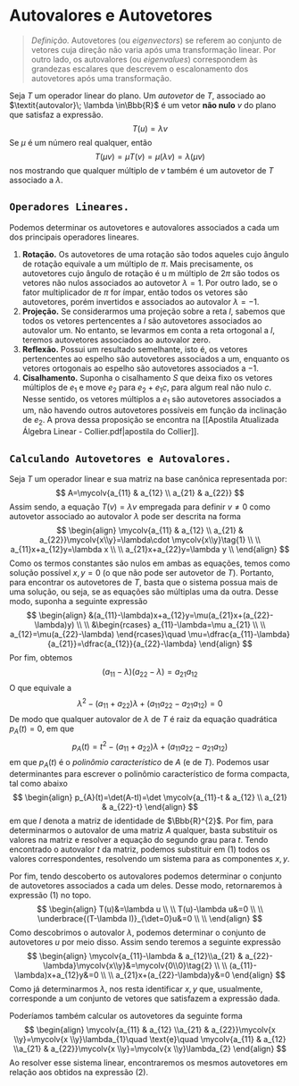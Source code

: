 # Autovalores e Autovetores

> $\textit{Definição.}$ Autovetores (ou $\textit{eigenvectors}$) se referem ao conjunto de vetores cuja direção não varia após uma transformação linear. Por outro lado, os autovalores (ou $\textit{eigenvalues}$) correspondem às grandezas escalares que descrevem o escalonamento dos autovetores após uma transformação.

Seja $T$ um operador linear do plano. Um $\textit{autovetor}$ de $T$, associado ao $\textit{autovalor}\; \lambda \in\Bbb{R}$ é um vetor **não nulo** $v$ do plano que satisfaz a expressão.
$$
T(u)=\lambda v\tag{1}
$$
Se $\mu$ é um número real qualquer, então
$$
T(\mu v)=\mu T(v)=\mu(\lambda v)=\lambda(\mu v) 
$$
nos mostrando que qualquer múltiplo de $v$ também é um autovetor de $T$ associado a $\lambda$.

## $\texttt{Operadores Lineares.}$

Podemos determinar os autovetores e autovalores associados a cada um dos principais operadores lineares.

1. **Rotação.** Os autovetores de uma rotação são todos aqueles cujo ângulo de rotação equivale a um múltiplo de $\pi$. Mais precisamente, os autovetores cujo ângulo de rotação é u m múltiplo de $2\pi$ são todos os vetores não nulos associados ao autovetor $\lambda=1$. Por outro lado, se o fator multiplicador de $\pi$ for ímpar, então todos os vetores são autovetores, porém invertidos e associados ao autovalor $\lambda=-1$.
2. **Projeção.** Se considerarmos uma projeção sobre a reta $l$, sabemos que todos os vetores pertencentes a $l$ são autovetores associados ao autovalor um. No entanto, se levarmos em conta a reta ortogonal a $l$, teremos autovetores associados ao autovalor zero. 
3. **Reflexão.** Possui um resultado semelhante, isto é, os vetores pertencentes ao espelho são autovetores associados a um, enquanto os vetores ortogonais ao espelho são autovetores associados a $-1$.
4. **Cisalhamento.** Suponha o cisalhamento $S$ que deixa fixo os vetores múltiplos de $e_{1}$ e move $e_{2}$ para $e_{2}+e_{1}c$, para algum real não nulo $c$. Nesse sentido, os vetores múltiplos a $e_{1}$ são autovetores associados a um, não havendo outros autovetores possíveis em função da inclinação de $e_{2}$. A prova dessa proposição se encontra na [[Apostila Atualizada Álgebra Linear - Collier.pdf|apostila do Collier]].

## $\texttt{Calculando Autovetores e Autovalores.}$

Seja $T$ um operador linear e sua matriz na base canônica representada por:
$$
A=\mycolv{a_{11} & a_{12} \\ a_{21} & a_{22}}
$$
Assim sendo, a equação $T(v)=\lambda v$ empregada para definir $v\neq 0$ como autovetor associado ao autovalor $\lambda$ pode ser descrita na forma
$$
\begin{align}
\mycolv{a_{11} & a_{12} \\ a_{21} & a_{22}}\mycolv{x\\y}=\lambda\cdot \mycolv{x\\y}\tag{1} \\ \\
a_{11}x+a_{12}y=\lambda x \\ \\
a_{21}x+a_{22}y=\lambda y \\
\end{align}
$$
Como os termos constantes são nulos em ambas as equações, temos como solução possível $x,y=0$ (o que não pode ser autovetor de $T$). Portanto, para encontrar os autovetores de $T$, basta que o sistema possua mais de uma solução, ou seja, se as equações são múltiplas uma da outra. Desse modo, suponha a seguinte expressão
$$
\begin{align}
&(a_{11}-\lambda)x+a_{12}y=\mu(a_{21}x+(a_{22}-\lambda)y) \\ \\
&\begin{rcases}
a_{11}-\lambda=\mu a_{21} \\ \\
a_{12}=\mu(a_{22}-\lambda)
\end{rcases}\quad  \mu=\dfrac{a_{11}-\lambda}{a_{21}}=\dfrac{a_{12}}{a_{22}-\lambda}
\end{align}
$$
Por fim, obtemos
$$
(a_{11}-\lambda)(a_{22}-\lambda)=a_{21}a_{12}
$$
O que equivale a
$$
\lambda^{2}-(a_{11}+a_{22})\lambda+(a_{11}a_{22}-a_{21}a_{12})=0
$$
De modo que qualquer autovalor de $\lambda$ de $T$ é raiz da equação quadrática $p_{A}(t)=0$, em que
$$
p_{A}(t)=t^{2}-(a_{11}+a_{22})\lambda+(a_{11}a_{22}-a_{21}a_{12})
$$
em que $p_{A}(t)$ é o $\textit{polinômio característico}$ de $A$ (e de $T$). Podemos usar determinantes para escrever o polinômio característico de forma compacta, tal como abaixo
$$
\begin{align}
p_{A}(t)=\det(A-tI)=\det \mycolv{a_{11}-t & a_{12} \\ a_{21} & a_{22}-t}
\end{align}
$$
em que $I$ denota a matriz de identidade de $\Bbb{R}^{2}$. Por fim, para determinarmos o autovalor de uma matriz $A$ qualquer, basta substituir os valores na matriz e resolver a equação do segundo grau para $t$. Tendo encontrado o autovalor $t$ da matriz, podemos substituir em $(1)$ todos os valores correspondentes, resolvendo um sistema para as componentes $x,y$.

Por fim, tendo descoberto os autovalores podemos determinar o conjunto de autovetores associados a cada um deles. Desse modo, retornaremos à expressão $(1)$ no topo.
$$
\begin{align}
T(u)&=\lambda u \\ \\
T(u)-\lambda u&=0 \\ \\
\underbrace{(T-\lambda I)}_{\det=0}u&=0 \\ \\
\end{align}
$$
Como descobrimos o autovalor $\lambda$, podemos determinar o conjunto de autovetores $u$ por meio disso. Assim sendo teremos a seguinte expressão
$$
\begin{align}
\mycolv{a_{11}-\lambda & a_{12}\\a_{21} & a_{22}-\lambda}\mycolv{x\\y}&=\mycolv{0\\0}\tag{2} \\ \\
(a_{11}-\lambda)x+a_{12}y&=0 \\ \\
a_{21}x+(a_{22}-\lambda)y&=0
\end{align}
$$
Como já determinarmos $\lambda$, nos resta identificar $x,y$ que, usualmente, corresponde a um conjunto de vetores que satisfazem a expressão dada.

Poderíamos também calcular os autovetores da seguinte forma
$$
\begin{align}
\mycolv{a_{11} & a_{12} \\a_{21} & a_{22}}\mycolv{x \\y}=\mycolv{x \\y}\lambda_{1}\quad \text{e}\quad  \mycolv{a_{11} & a_{12} \\a_{21} & a_{22}}\mycolv{x \\y}=\mycolv{x \\y}\lambda_{2} 
\end{align}
$$
Ao resolver esse sistema linear, encontraremos os mesmos autovetores em relação aos obtidos na expressão $(2)$.